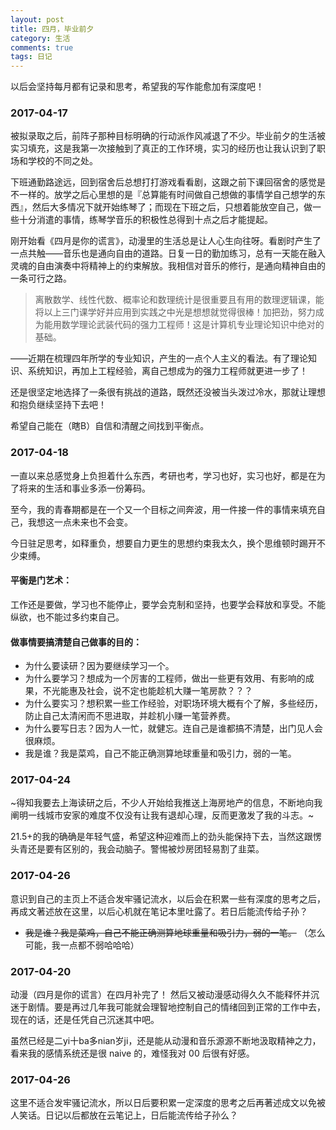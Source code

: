 ```yaml
---
layout: post
title: 四月，毕业前夕
category: 生活
comments: true
tags: 日记
---
```


以后会坚持每月都有记录和思考，希望我的写作能愈加有深度吧！

### 2017-04-17
被拟录取之后，前阵子那种目标明确的行动派作风减退了不少。毕业前夕的生活被实习填充，这是我第一次接触到了真正的工作环境，实习的经历也让我认识到了职场和学校的不同之处。

下班通勤路途远，回到宿舍后总想打打游戏看看剧，这跟之前下课回宿舍的感觉是不一样的。放学之后心里想的是『总算能有时间做自己想做的事情学自己想学的东西』，然后大多情况下就开始练琴了；而现在下班之后，只想着能放空自己，做一些十分消遣的事情，练琴学音乐的积极性总得到十点之后才能提起。

刚开始看《四月是你的谎言》，动漫里的生活总是让人心生向往呀。看剧时产生了一点共触——音乐也是通向自由的道路。日复一日的勤加练习，总有一天能在融入灵魂的自由演奏中将精神上的约束解放。我相信对音乐的修行，是通向精神自由的一条可行之路。


>离散数学、线性代数、概率论和数理统计是很重要且有用的数理逻辑课，能将以上三门课学好并应用到实践之中光是想想就觉得很棒！加把劲，努力成为能用数学理论武装代码的强力工程师！这是计算机专业理论知识中绝对的基础。

——近期在梳理四年所学的专业知识，产生的一点个人主义的看法。有了理论知识、系统知识，再加上工程经验，离自己想成为的强力工程师就更进一步了！

还是很坚定地选择了一条很有挑战的道路，既然还没被当头泼过冷水，那就让理想和抱负继续坚持下去吧！

希望自己能在（瞎B）自信和清醒之间找到平衡点。

### 2017-04-18

一直以来总感觉身上负担着什么东西，考研也考，学习也好，实习也好，都是在为了将来的生活和事业多添一份筹码。

至今，我的青春期都是在一个又一个目标之间奔波，用一件接一件的事情来填充自己，我想这一点未来也不会变。

今日驻足思考，如释重负，想要自力更生的思想约束我太久，换个思维顿时踢开不少束缚。

#### 平衡是门艺术：
工作还是要做，学习也不能停止，要学会克制和坚持，也要学会释放和享受。不能纵欲，也不能过多约束自己。

#### 做事情要搞清楚自己做事的目的：
* 为什么要读研？因为要继续学习一个。
* 为什么要学习？想成为一个厉害的工程师，做出一些更有效用、有影响的成果，不光能惠及社会，说不定也能趁机大赚一笔房款？？？
* 为什么要实习？想积累一些工作经验，对职场环境大概有个了解，多些经历，防止自己太清闲而不思进取，并趁机小赚一笔营养费。
* 为什么要写日志？因为人一忙，就健忘。连自己是谁都搞不清楚，出门见人会很麻烦。
* 我是谁？我是菜鸡，自己不能正确测算地球重量和吸引力，弱的一笔。


### 2017-04-24
~得知我要去上海读研之后，不少人开始给我推送上海房地产的信息，不断地向我阐明一线城市安家的难度不仅没有让我有退却心理，反而更激发了我的斗志。~

21.5+的我的确确是年轻气盛，希望这种迎难而上的劲头能保持下去，当然这跟愣头青还是要有区别的，我会动脑子。警惕被炒房团轻易割了韭菜。

### 2017-04-26
意识到自己的主页上不适合发牢骚记流水，以后会在积累一些有深度的思考之后，再成文著述放在这里，以后心机就在笔记本里吐露了。若日后能流传给子孙？
* ~~我是谁？我是菜鸡，自己不能正确测算地球重量和吸引力，弱的一笔。~~ （怎么可能，我一点都不弱哈哈哈）

### 2017-04-20
动漫（四月是你的谎言）在四月补完了！
然后又被动漫感动得久久不能释怀并沉迷于剧情。要是再过几年我可能就会理智地控制自己的情绪回到正常的工作中去，现在的话，还是任凭自己沉迷其中吧。

虽然已经是二yi十ba多nian岁ji，还是能从动漫和音乐源源不断地汲取精神之力，看来我的感情系统还是很 naive 的，难怪我对 00 后很有好感。

### 2017-04-26
这里不适合发牢骚记流水，所以日后要积累一定深度的思考之后再著述成文以免被人笑话。日记以后都放在云笔记上，日后能流传给子孙么？
